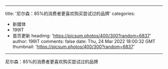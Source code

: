 
---
title: '尼尔森：85%的消费者更喜欢购买尝试过的品牌'
categories: 
 - 新媒体
 - 199IT
 - 首页更新
headimg: 'https://picsum.photos/400/300?random=6837'
author: 199IT
comments: false
date: Thu, 24 Mar 2022 18:00:32 GMT
thumbnail: 'https://picsum.photos/400/300?random=6837'
---

<div>   
尼尔森：85%的消费者更喜欢购买尝试过的品牌  
</div>
            